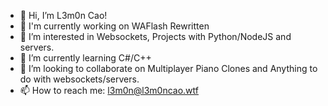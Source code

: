 - 👋 Hi, I’m L3m0n Cao!
- 📜 I'm currently working on WAFlash Rewritten
- 👀 I’m interested in Websockets, Projects with Python/NodeJS and servers.
- 🌱 I’m currently learning C#/C++
- 💞️ I’m looking to collaborate on Multiplayer Piano Clones and Anything to do with websockets/servers.
- 📫 How to reach me: l3m0n@l3m0ncao.wtf
